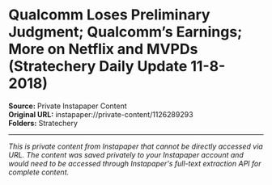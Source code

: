 # Qualcomm Loses Preliminary Judgment; Qualcomm’s Earnings; More on Netflix and MVPDs (Stratechery Daily Update 11-8-2018)

**Source:** Private Instapaper Content  
**Original URL:** instapaper://private-content/1126289293  
**Folders:** Stratechery  

---

*This is private content from Instapaper that cannot be directly accessed via URL. The content was saved privately to your Instapaper account and would need to be accessed through Instapaper's full-text extraction API for complete content.*